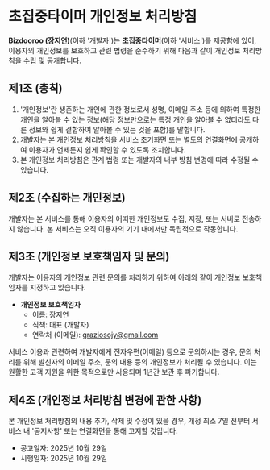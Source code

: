 # **초집중타이머 개인정보 처리방침**

**Bizdooroo (장지연)**(이하 '개발자')는 **초집중타이머**(이하 '서비스')를 제공함에 있어, 이용자의 개인정보를 보호하고 관련 법령을 준수하기 위해 다음과 같이 개인정보 처리방침을 수립 및 공개합니다.

## **제1조 (총칙)**

1. '개인정보'란 생존하는 개인에 관한 정보로서 성명, 이메일 주소 등에 의하여 특정한 개인을 알아볼 수 있는 정보(해당 정보만으로는 특정 개인을 알아볼 수 없더라도 다른 정보와 쉽게 결합하여 알아볼 수 있는 것을 포함)를 말합니다.
2. 개발자는 본 개인정보 처리방침을 서비스 초기화면 또는 별도의 연결화면에 공개하여 이용자가 언제든지 쉽게 확인할 수 있도록 조치합니다.
3. 본 개인정보 처리방침은 관계 법령 또는 개발자의 내부 방침 변경에 따라 수정될 수 있습니다.

## **제2조 (수집하는 개인정보)**

개발자는 본 서비스를 통해 이용자의 어떠한 개인정보도 수집, 저장, 또는 서버로 전송하지 않습니다. 본 서비스는 오직 이용자의 기기 내에서만 독립적으로 작동합니다.

## **제3조 (개인정보 보호책임자 및 문의)**

개발자는 이용자의 개인정보 관련 문의를 처리하기 위하여 아래와 같이 개인정보 보호책임자를 지정하고 있습니다.

- **개인정보 보호책임자**
  - 이름: 장지연
  - 직책: 대표 (개발자)
  - 연락처 (이메일): graziosojy@gmail.com

서비스 이용과 관련하여 개발자에게 전자우편(이메일) 등으로 문의하시는 경우, 문의 처리를 위해 발신자의 이메일 주소, 문의 내용 등의 개인정보가 처리될 수 있습니다. 이는 원활한 고객 지원을 위한 목적으로만 사용되며 1년간 보관 후 파기합니다.

## **제4조 (개인정보 처리방침 변경에 관한 사항)**

본 개인정보 처리방침의 내용 추가, 삭제 및 수정이 있을 경우, 개정 최소 7일 전부터 서비스 내 '공지사항' 또는 연결화면을 통해 고지할 것입니다.

- 공고일자: 2025년 10월 29일
- 시행일자: 2025년 10월 29일
